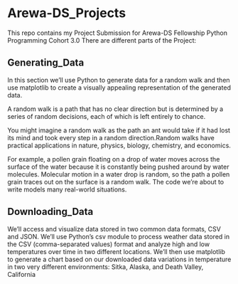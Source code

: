 # Arewa-DS_Projects

This repo contains my Project Submission for Arewa-DS Fellowship Python Programming Cohort 3.0
There are different parts of the Project:

## Generating_Data
In this section we’ll use Python to generate data for a random walk and then use matplotlib to create a visually appealing representation of the generated data. 

A random walk is a path that has no clear direction but is determined by a series of random decisions, each of which is left entirely to chance. 

You might imagine a random walk as the path an ant would take if it had lost its mind and took every step in a random direction.Random walks have practical applications in nature, physics, biology, chemistry, and economics. 

For example, a pollen grain floating on a drop of water moves across the surface of the water because it is constantly being pushed around by water molecules. Molecular motion in a water drop is random, so the path a pollen grain traces out on the surface is a random walk. The code we’re about to write models many real-world situations.



## Downloading_Data
We’ll access and visualize data stored in two common data formats, 
CSV and JSON. We’ll use Python’s csv module to process weather data 
stored in the CSV (comma-separated values) format and analyze high 
and low temperatures over time in two different locations. We’ll then use 
matplotlib to generate a chart based on our downloaded data 
variations in temperature in two very different environments: Sitka, Alaska, 
and Death Valley, California